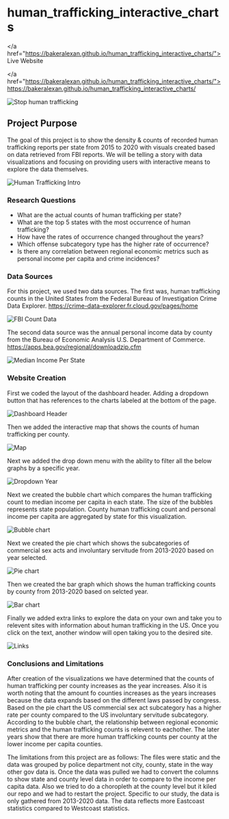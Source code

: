 # human_trafficking_interactive_charts
</a href="https://bakeralexan.github.io/human_trafficking_interactive_charts/"> Live Website </a>

</a href="https://bakeralexan.github.io/human_trafficking_interactive_charts/"> https://bakeralexan.github.io/human_trafficking_interactive_charts/ </a>

<img src="/Images/stop_human_trafficking.jpeg" alt="Stop human trafficking"/>

## Project Purpose

The goal of this project is to show the density & counts of recorded human trafficking reports per state from 2015 to 2020 with visuals created based on data retrieved from FBI reports. We will be telling a story with data visualizations and focusing on providing users with interactive means to explore the data themselves.

<img src="/Images/Human_Trafficking_Intro.png" alt="Human Trafficking Intro"/>

### Research Questions
* What are the actual counts of human trafficking per state?
* What are the top 5 states with the most occurrence of human trafficking? 
* How have the rates of occurrence changed throughout the years? 
* Which offense subcategory type has the higher rate of occurrence?
* Is there any correlation between regional economic metrics such as personal income per capita and crime incidences?

### Data Sources
For this project, we used two data sources. The first was, human trafficking counts in the United States from the Federal Bureau of Investigation Crime Data Explorer.
https://crime-data-explorer.fr.cloud.gov/pages/home

<img src="/Images/FBI_Count.png" alt="FBI Count Data"/>

The second data source was the annual personal income data by county from the Bureau of Economic Analysis U.S. Department of Commerce.
https://apps.bea.gov/regional/downloadzip.cfm

<img src="/Images/Median_Income_State.png" alt="Median Income Per State"/>

### Website Creation
First we coded the layout of the dashboard header. Adding a dropdown button that has references to the charts labeled at the bottom of the page.

<img src="/Images/Dashboard_Header.png" alt="Dashboard Header"/>

Then we added the interactive map that shows the counts of human trafficking per county.

<img src="/Images/Interactive_Map.png" alt="Map"/>

Next we added the drop down menu with the ability to filter all the below graphs by a specific year.

<img src="/Images/Dropdown_year.png" alt="Dropdown Year"/>

Next we created the bubble chart which compares the human trafficking count to median income per capita in each state. The size of the bubbles represents state population. County human trafficking count and personal income per capita are aggregated by state for this visualization.

<img src="/Images/Bubble_chart.png" alt="Bubble chart"/>

Next we created the pie chart which shows the subcategories of commercial sex acts and involuntary servitude from 2013-2020 based on year selected.

<img src="/Images/Pie_chart.png" alt="Pie chart"/>

Then we created the bar graph which shows the human trafficking counts by county from 2013-2020 based on selcted year.

<img src="/Images/Bar_chart.png" alt="Bar chart"/>

Finally we added extra links to explore the data on your own and take you to relevent sites with information about human trafficking in the US. Once you click on the text, another window will open taking you to the desired site.

<img src="/Images/Links.png" alt="Links"/>

### Conclusions and Limitations
After creation of the visualizations we have determined that the counts of human trafficking per county increases as the year increases. Also it is worth noting that the amount fo counties increases as the years increases because the data expands based on the different laws passed by congress. Based on the pie chart the US commercial sex act subcategory has a higher rate per county compared to the US involuntary servitude subcategory. According to the bubble chart, the relationship between regional economic metrics and the human trafficking counts is relevent to eachother. The later years show that there are more human trafficking counts per county at the lower income per capita counties.

The limitations from this project are as follows:
The files were static and the data was grouped by police department not city, county, state in the way other gov data is. Once the data was pulled we had to convert the columns to show state and county level data in order to compare to the income per capita data. Also we tried to do a choropleth at the county level but it kiled our repo and we had to restart the project. Specific to our study, the data is only gathered from 2013-2020 data. The data reflects more Eastcoast statistics compared to Westcoast statistics.
